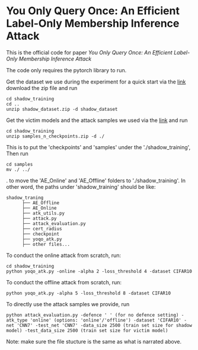 # You Only Query Once: An Efficient Label-Only Membership Inference Attack
This is the official code for paper _You Only Query Once: An Efficient Label-Only Membership Inference Attack_

The code only requires the pytorch library to run.

Get the dataset we use during the experiment for a quick start via the [link](https://www.openai.com) download the zip file and run

```
cd shadow_training
cd ..
unzip shadow_dataset.zip -d shadow_dataset
```

Get the victim models and the attack samples we used via the [link]() and run

```
cd shadow_training
unzip samples_n_checkpoints.zip -d ./
```

This is to put the 'checkpoints' and 'samples' under the './shadow_training', Then run

```
cd samples
mv ./ ../
```
.
to move the 'AE_Online' and 'AE_Offline' folders to './shadow_training'. In other word, the paths under 'shadow_training' should be like:

```
shadow_traning
      ├── AE_Offline
      ├── AE_Online
      ├── atk_utils.py
      ├── attack.py
      ├── attack_evaluation.py
      ├── cert_radius
      ├── checkpoint
      ├── yoqo_atk.py
      ├── other files...
```

To conduct the online attack from scratch, run:
```
cd shadow_training
python yoqo_atk.py -online -alpha 2 -loss_threshold 4 -dataset CIFAR10
```

To conduct the offline attack from scratch, run:
```
python yoqo_atk.py -alpha 5 -loss_threshold 8 -dataset CIFAR10
```

To directly use the attack samples we provide, run
```
python attack_evaluation.py -defence ' ' (for no defence setting) -atk_type 'online' (options: 'online'/'offline') -dataset 'CIFAR10' -net 'CNN7' -test_net 'CNN7' -data_size 2500 (train set size for shadow model) -test_data_size 2500 (train set size for victim model)
```
Note: make sure the file stucture is the same as what is narrated above.
